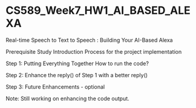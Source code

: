 # CS589_Week7_HW1_AI_BASED_ALEXA
Real-time Speech to Text to Speech : Building Your AI-Based Alexa

Prerequisite
Study Introduction
Process for the project implementation

Step 1: Putting Everything Together
How to run the code?

Step 2: Enhance the reply() of Step 1 with a better reply()

Step 3: Future Enhancements - optional

Note: Still working on enhancing the code output.


